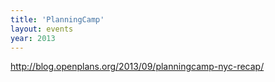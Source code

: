 ```yaml
---
title: 'PlanningCamp'
layout: events
year: 2013
---
```


http://blog.openplans.org/2013/09/planningcamp-nyc-recap/